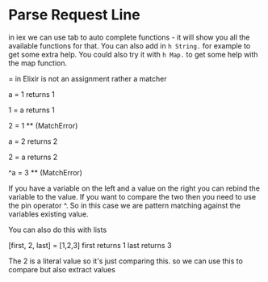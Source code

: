 # Parse Request Line

in iex we can use tab to auto complete functions - it will show you all the available functions for that. You can also add in `h String.` for example to get some extra help. You could also try it with `h Map.` to get some help with the map function.

= in Elixir is not an assignment rather a matcher

a = 1
 returns 1

 1 = a
 returns 1

 2 = 1
 ** (MatchError)

 a = 2
 returns 2

 2 = a
 returns 2

 ^a = 3
 ** (MatchError)

If you have a variable on the left and a value on the right you can rebind the variable to the value. If you want to compare the two then you need to use the pin operator ^. So in this case we are pattern matching against the variables existing value.

You can also do this with lists

[first, 2, last] = [1,2,3]
first
returns 1
last
returns 3

The 2 is a literal value so it's just comparing this. so we can use this to compare but also extract values
